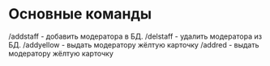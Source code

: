 # Основные команды
/addstaff - добавить модератора в БД.
/delstaff - удалить модератора из БД.
/addyellow - выдать модератору жёлтую карточку
/addred - выдать модератору жёлтую карточку

